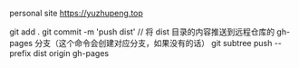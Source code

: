 personal site
https://yuzhupeng.top



git add .
git commit -m 'push dist'
// 将 dist 目录的内容推送到远程仓库的 gh-pages 分支（这个命令会创建对应分支，如果没有的话）
git subtree push --prefix dist origin gh-pages
 
